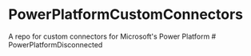 # PowerPlatformCustomConnectors
A repo for custom connectors for Microsoft's Power Platform
#   P o w e r P l a t f o r m D i s c o n n e c t e d  
 
